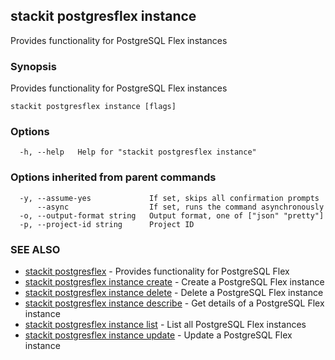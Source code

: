 ## stackit postgresflex instance

Provides functionality for PostgreSQL Flex instances

### Synopsis

Provides functionality for PostgreSQL Flex instances

```
stackit postgresflex instance [flags]
```

### Options

```
  -h, --help   Help for "stackit postgresflex instance"
```

### Options inherited from parent commands

```
  -y, --assume-yes             If set, skips all confirmation prompts
      --async                  If set, runs the command asynchronously
  -o, --output-format string   Output format, one of ["json" "pretty"]
  -p, --project-id string      Project ID
```

### SEE ALSO

* [stackit postgresflex](./stackit_postgresflex.md)	 - Provides functionality for PostgreSQL Flex
* [stackit postgresflex instance create](./stackit_postgresflex_instance_create.md)	 - Create a PostgreSQL Flex instance
* [stackit postgresflex instance delete](./stackit_postgresflex_instance_delete.md)	 - Delete a PostgreSQL Flex instance
* [stackit postgresflex instance describe](./stackit_postgresflex_instance_describe.md)	 - Get details of a PostgreSQL Flex instance
* [stackit postgresflex instance list](./stackit_postgresflex_instance_list.md)	 - List all PostgreSQL Flex instances
* [stackit postgresflex instance update](./stackit_postgresflex_instance_update.md)	 - Update a PostgreSQL Flex instance

